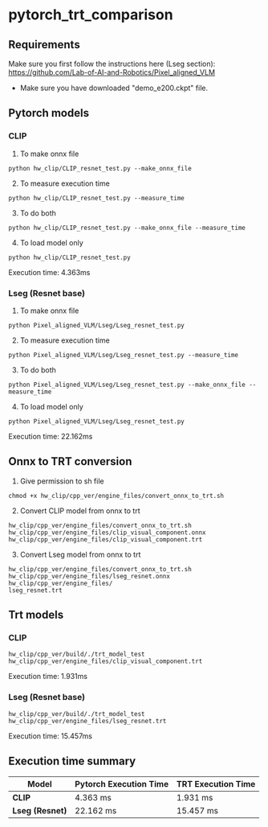 # pytorch_trt_comparison

## Requirements
Make sure you first follow the instructions here (Lseg section): https://github.com/Lab-of-AI-and-Robotics/Pixel_aligned_VLM

- Make sure you have downloaded "demo_e200.ckpt" file.

## Pytorch models

### CLIP
1. To make onnx file
```
python hw_clip/CLIP_resnet_test.py --make_onnx_file
```
2. To measure execution time
```
python hw_clip/CLIP_resnet_test.py --measure_time
```
3. To do both
```
python hw_clip/CLIP_resnet_test.py --make_onnx_file --measure_time
```
4. To load model only
```
python hw_clip/CLIP_resnet_test.py
```

Execution time: 4.363ms


### Lseg (Resnet base)
1. To make onnx file
```
python Pixel_aligned_VLM/Lseg/Lseg_resnet_test.py
```
2. To measure execution time
```
python Pixel_aligned_VLM/Lseg/Lseg_resnet_test.py --measure_time
```
3. To do both
```
python Pixel_aligned_VLM/Lseg/Lseg_resnet_test.py --make_onnx_file --measure_time
```
4. To load model only
```
python Pixel_aligned_VLM/Lseg/Lseg_resnet_test.py
```

Execution time: 22.162ms

## Onnx to TRT conversion

1. Give permission to sh file
```
chmod +x hw_clip/cpp_ver/engine_files/convert_onnx_to_trt.sh
```
2. Convert CLIP model from onnx to trt
```
hw_clip/cpp_ver/engine_files/convert_onnx_to_trt.sh hw_clip/cpp_ver/engine_files/clip_visual_component.onnx hw_clip/cpp_ver/engine_files/clip_visual_component.trt
```
3. Convert Lseg model from onnx to trt
```
hw_clip/cpp_ver/engine_files/convert_onnx_to_trt.sh hw_clip/cpp_ver/engine_files/lseg_resnet.onnx hw_clip/cpp_ver/engine_files/
lseg_resnet.trt
```

## Trt models

### CLIP
```
hw_clip/cpp_ver/build/./trt_model_test hw_clip/cpp_ver/engine_files/clip_visual_component.trt
```
Execution time: 1.931ms


### Lseg (Resnet base)
```
hw_clip/cpp_ver/build/./trt_model_test hw_clip/cpp_ver/engine_files/lseg_resnet.trt
```
Execution time: 15.457ms


## Execution time summary
| Model           | Pytorch Execution Time | TRT Execution Time |
|-----------------|------------------------|---------------------|
| **CLIP**        | 4.363 ms               | 1.931 ms            |
| **Lseg (Resnet)**| 22.162 ms             | 15.457 ms           |
